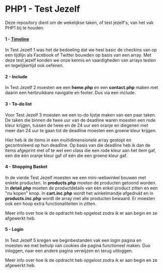 # PHP1 - Test Jezelf

Deze repository dient om de wekelijkse taken, of test jezelf's, van het vak PHP1 bij te houden.

#### 1 - [Timeline](https://github.com/dirixtom/TestJezelf/tree/master/1%20Timeline)

In Test Jezelf 1 was het de bedoeling dat we heel basic
de checkins van op een tijdlijn als Facebook of Twitter bouwden
op basis van een array. Met deze test jezelf konden we onze kennis en vaardigheden van arrays testen en tegelijkertijd ook oefenen.



#### 2 - Include

In Test Jezelf 2 moesten we een **home.php** en een **contact.php** maken met daarin een herbruikbare navigatie en footer. Dus via een include.

#### 3 - To-do list

Voor Test Jezelf 3 moesten we een to-do lijstje maken van een paar taken. De taken die binnen de twee uur van de deadline waren moesten een rode kleur krijgen, tussen de twee en de 24 uur een oranje en diegenen met meer dan 24 uur te gaan tot de deadline moesten een groene kleur krijgen.

Hier heb ik de items in een multidimensionele array gestopt en gecontroleerd op hun deadline. Op basis van die deadline heb ik dan de items afgeprint met of te wel een class die een rode kleur aan het item gaf, een die één oranje kleur gaf of één die een groene kleur gaf.

#### 4 - Shopping Basket

In de vierde Test Jezelf moesten we een mini-webwinkel bouwen met enkele producten. In **products.php** moeten de producten getoond worden. In **detail.php** moeten de productdetails van één enkel product zitten en een "nu kopen" knop. In **cart.inc.php** wordt het winkelmandje afgedrukt en in **products.inc.php** wordt de array met alle producten bewaard. Er moesten ook een hoop extra functionaliteiten in zitten.

Meer info over hoe ik de opdracht heb opgelost zodra ik er aan begin en ze afgewerkt heb.

#### 5 - Login

In Test Jezelf 5 kregen we beginbestanden vak een login pagina en moesten we met behulp van cookies die pagina functioneel maken. Dus inloggen, naar een andere pagina verwijzen en terug uitloggen.

Meer info over hoe ik de opdracht heb opgelost zodra ik er aan begin en ze afgewerkt heb.
